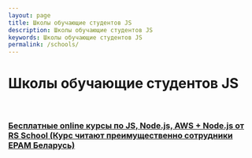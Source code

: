 ```yaml
---
layout: page
title: Школы обучающие студентов JS
description: Школы обучающие студентов JS
keywords: Школы обучающие студентов JS
permalink: /schools/
---
```


# Школы обучающие студентов JS

<br/>

### [Бесплатные online курсы по JS, Node.js, AWS + Node.js от RS School (Курс читают преимущественно сотрудники EPAM Беларусь)](/schools/)
